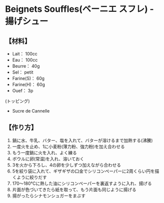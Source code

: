 # Beignets Souffles(ベーニエ スフレ) - 揚げシュー

## 【材料】
- Lait： 100cc
- Eau： 100cc
- Beurre： 40g
- Sel： petit
- Farine(S)： 60g
- Farine(H)： 60g
- Ouef： 3p

(トッピング)
- Sucre de Cannelle

## 【作り方】
1. 鍋に水、牛乳、バター、塩を入れて、バターが溶けるまで加熱する(沸騰)
2. 一度火を止め、1に小麦粉(薄力粉、強力粉)を加え合わせる
3. もう一度鍋に火を入れ、よく練る
4. ボウルに卵(常温)を入れ、溶いておく
5. 3を火から下ろし、4の卵を少しずつ加えながら合わせる
6. 5を絞り袋に入れて、ギザギザの口金でシリコンペーパーに2周くらい円を描くように絞りだす
7. 170～180℃に熱した油にシリコンペーパーを裏返すように入れ、揚げる
8. 片面が色づいてきたら紙を取って、もう片面も同じように揚げる
9. 揚がったらシナモンシュガーをまぶす